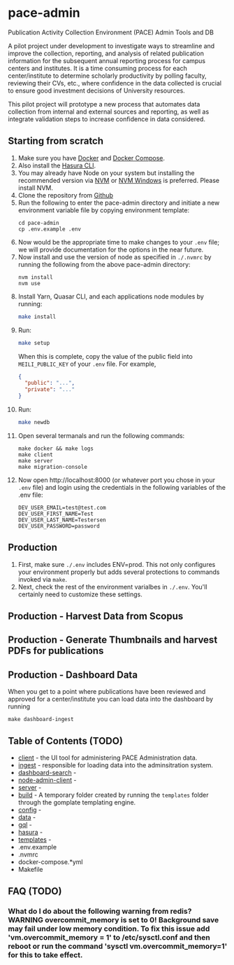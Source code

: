 # pace-admin
Publication Activity Collection Environment (PACE) Admin Tools and DB

A pilot project under development to investigate ways to streamline and improve the collection, reporting, and analysis of related publication information for the subsequent annual reporting process for campus centers and institutes. It is a time consuming process for each center/institute to determine scholarly productivity by polling faculty, reviewing their CVs, etc., where confidence in the data collected is crucial to ensure good investment decisions of University resources.

This pilot project will prototype a new process that automates data collection from internal and external sources and reporting, as well as integrate validation steps to increase confidence in data considered.

## Starting from scratch

1. Make sure you have [Docker](https://docs.docker.com/engine/install/) and [Docker Compose](https://docs.docker.com/compose/install/).
1. Also install the [Hasura CLI](https://github.com/hasura/graphql-engine/tree/master/cli).
1. You may already have Node on your system but installing the recommended version via [NVM](https://github.com/nvm-sh/nvm) or [NVM Windows](https://github.com/coreybutler/nvm-windows) is preferred. Please install NVM.
1. Clone the repository from [Github](https://github.com/share-research/pace-admin)
1. Run the following to enter the pace-admin directory and initiate a new environment variable file by copying environment template:
    ```    
    cd pace-admin
    cp .env.example .env
    ```
1. Now would be the appropriate time to make changes to your `.env` file; we will provide documentation for the options in the near future.
1. Now install and use the version of node as specified in `./.nvmrc` by running the following from the above pace-admin directory:
    ``` 
    nvm install
    nvm use
    ```
1. Install Yarn, Quasar CLI, and each applications node modules by running:
    ```bash
    make install
    ```
1. Run:
    ```bash
    make setup
    ```
    When this is complete, copy the value of the public field into `MEILI_PUBLIC_KEY` of your `.env` file. For example,
    ```json
    {
      "public": "...",
      "private": "..."
    }
1. Run:
    ```bash
    make newdb
    ```
1. Open several termanals and run the following commands:
    ```
    make docker && make logs
    make client
    make server
    make migration-console
    ```
1. Now open http://localhost:8000 (or whatever port you chose in your `.env` file) and login using the credentials in the following variables of the .env file:
    ```
    DEV_USER_EMAIL=test@test.com
    DEV_USER_FIRST_NAME=Test
    DEV_USER_LAST_NAME=Testersen
    DEV_USER_PASSWORD=password
    ```

## Production

1. First, make sure `./.env` includes ENV=prod. This not only configures your
environment properly but adds several protections to commands invoked via
`make`.
1. Next, check the rest of the environment varialbes in `./.env`. You'll
certainly need to customize these settings.
## Production - Harvest Data from Scopus

## Production - Generate Thumbnails and harvest PDFs for publications

## Production - Dashboard Data
When you get to a point where publications have been reviewed and approved for a center/institute you can load data into the dashboard by running

    make dashboard-ingest

## Table of Contents (TODO)

* [client](./client/README.md) - the UI tool for administering PACE Administration data.
* [ingest](./ingest/README.md) - responsible for loading data into the adminsitration system.
* [dashboard-search]() - 
* [node-admin-client]() -
* [server]() -
* [build]() - A temporary folder created by running the `templates` folder through the gomplate templating engine.
* [config]() -
* [data]() -
* [gql]() -
* [hasura]() -
* [templates]() - 
* .env.example
* .nvmrc
* docker-compose.*yml
* Makefile
## FAQ (TODO)
### What do I do about the following warning from redis? WARNING overcommit_memory is set to 0! Background save may fail under low memory condition. To fix this issue add 'vm.overcommit_memory = 1' to /etc/sysctl.conf and then reboot or run the command 'sysctl vm.overcommit_memory=1' for this to take effect.

